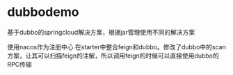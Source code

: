 # dubbodemo
基于dubbo的springcloud解决方案，根据jar管理使用不同的解决方案

使用nacos作为注册中心
在starter中整合feign和dubbo。修改了dubbo中的scan方案，让其可以扫描feign的注解，所以调用feign的时候可以直接使用dubbo的RPC传输
